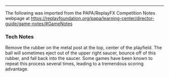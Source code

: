 ***
The following was imported from the PAPA/ReplayFX Competition Notes webpage at https://replayfoundation.org/papa/learning-center/director-guide/game-notes/#GameNotes

### Tech Notes
            
Remove the rubber on the metal post at the top, center of the playfield. The ball will sometimes eject out of the upper right saucer, bounce off of this rubber, and fall back into the saucer. Some games have been known to repeat this process several times, leading to a tremendous scoring advantage.